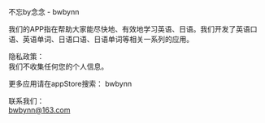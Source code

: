 不忘by念念 - bwbynn </br>

我们的APP指在帮助大家能尽快地、有效地学习英语、日语。我们开发了英语口语、英语单词、日语口语、日语单词等相关一系列的应用。 </br>

隐私政策： </br>
    我们不收集任何您的个人信息。 </br>

更多应用请在appStore搜索： bwbynn  </br>

联系我们： </br>
    bwbynn@163.com </br>
